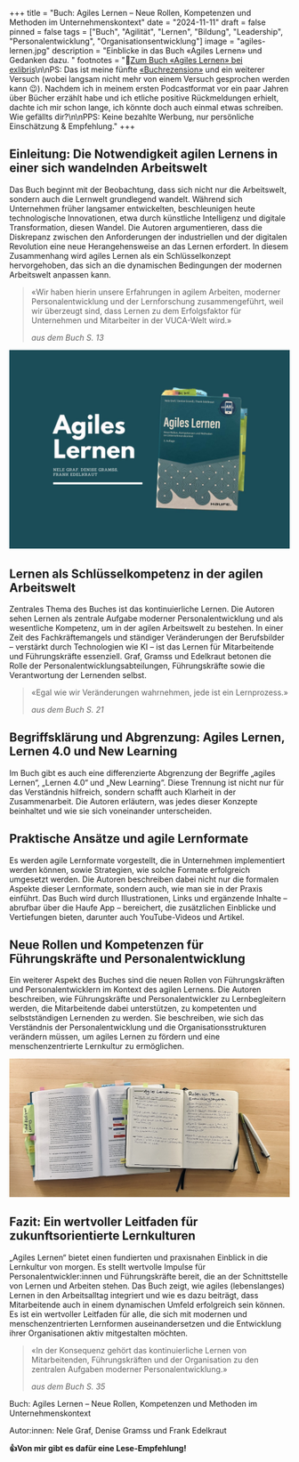 +++
title = "Buch: Agiles Lernen – Neue Rollen, Kompetenzen und Methoden im Unternehmenskontext"
date = "2024-11-11"
draft = false
pinned = false
tags = ["Buch", "Agilität", "Lernen", "Bildung", "Leadership", "Personalentwicklung", "Organisationsentwicklung"]
image = "agiles-lernen.jpg"
description = "Einblicke in das Buch «Agiles Lernen» und Gedanken dazu. "
footnotes = "🛒[Zum Buch «Agiles Lernen» bei exlibris](https://www.exlibris.ch/de/buecher-buch/deutschsprachige-buecher/nele-graf/agiles-lernen/id/9783648158548/?srsltid=AfmBOop9JV1Yq0PsvcHP4APLxIEl8rE6s1cuSRj9oJRv0O0d-LepJPKO)\n\nPS: Das ist meine fünfte [«Buchrezension»](https://www.bensblog.ch/tags/buch/) und ein weiterer Versuch (wobei langsam nicht mehr von einem Versuch gesprochen werden kann 😉). Nachdem ich in meinem ersten Podcastformat vor ein paar Jahren über Bücher erzählt habe und ich etliche positive Rückmeldungen erhielt, dachte ich mir schon lange, ich könnte doch auch einmal etwas schreiben. Wie gefällts dir?\n\nPPS: Keine bezahlte Werbung, nur persönliche Einschätzung & Empfehlung."
+++
## Einleitung: Die Notwendigkeit agilen Lernens in einer sich wandelnden Arbeitswelt

Das Buch beginnt mit der Beobachtung, dass sich nicht nur die Arbeitswelt, sondern auch die Lernwelt grundlegend wandelt. Während sich Unternehmen früher langsamer entwickelten, beschleunigen heute technologische Innovationen, etwa durch künstliche Intelligenz und digitale Transformation, diesen Wandel. Die Autoren argumentieren, dass die Diskrepanz zwischen den Anforderungen der industriellen und der digitalen Revolution eine neue Herangehensweise an das Lernen erfordert. In diesem Zusammenhang wird agiles Lernen als ein Schlüsselkonzept hervorgehoben, das sich an die dynamischen Bedingungen der modernen Arbeitswelt anpassen kann.

> «Wir haben hierin unsere Erfahrungen in agilem Arbeiten, moderner Personalentwicklung und der Lernforschung zusammengeführt, weil wir überzeugt sind, dass Lernen zu dem Erfolgsfaktor für Unternehmen und Mitarbeiter in der VUCA-Welt wird.»
>
> *aus dem Buch S. 13*

![](agiles-lernen.jpg)

## Lernen als Schlüsselkompetenz in der agilen Arbeitswelt

Zentrales Thema des Buches ist das kontinuierliche Lernen. Die Autoren sehen Lernen als zentrale Aufgabe moderner Personalentwicklung und als wesentliche Kompetenz, um in der agilen Arbeitswelt zu bestehen. In einer Zeit des Fachkräftemangels und ständiger Veränderungen der Berufsbilder – verstärkt durch Technologien wie KI – ist das Lernen für Mitarbeitende und Führungskräfte essenziell. Graf, Gramss und Edelkraut betonen die Rolle der Personalentwicklungsabteilungen, Führungskräfte sowie die Verantwortung der Lernenden selbst.

> «Egal wie wir Veränderungen wahrnehmen, jede ist ein Lernprozess.»
>
> *aus dem Buch S. 21*

## Begriffsklärung und Abgrenzung: Agiles Lernen, Lernen 4.0 und New Learning

Im Buch gibt es auch eine differenzierte Abgrenzung der Begriffe „agiles Lernen“, „Lernen 4.0“ und „New Learning“. Diese Trennung ist nicht nur für das Verständnis hilfreich, sondern schafft auch Klarheit in der Zusammenarbeit. Die Autoren erläutern, was jedes dieser Konzepte beinhaltet und wie sie sich voneinander unterscheiden. 

## Praktische Ansätze und agile Lernformate

Es werden agile Lernformate vorgestellt, die in Unternehmen implementiert werden können, sowie Strategien, wie solche Formate erfolgreich umgesetzt werden. Die Autoren beschreiben dabei nicht nur die formalen Aspekte dieser Lernformate, sondern auch, wie man sie in der Praxis einführt. Das Buch wird durch Illustrationen, Links und ergänzende Inhalte – abrufbar über die Haufe App – bereichert, die zusätzlichen Einblicke und Vertiefungen bieten, darunter auch YouTube-Videos und Artikel.

## Neue Rollen und Kompetenzen für Führungskräfte und Personalentwicklung

Ein weiterer Aspekt des Buches sind die neuen Rollen von Führungskräften und Personalentwicklern im Kontext des agilen Lernens. Die Autoren beschreiben, wie Führungskräfte und Personalentwickler zu Lernbegleitern werden, die Mitarbeitende dabei unterstützen, zu kompetenten und selbstständigen Lernenden zu werden. Sie beschreiben, wie sich das Verständnis der Personalentwicklung und die Organisationsstrukturen verändern müssen, um agiles Lernen zu fördern und eine menschenzentrierte Lernkultur zu ermöglichen.

![](img_1032.jpg)

## Fazit: Ein wertvoller Leitfaden für zukunftsorientierte Lernkulturen

„Agiles Lernen“ bietet einen fundierten und praxisnahen Einblick in die Lernkultur von morgen. Es stellt wertvolle Impulse für Personalentwickler:innen und Führungskräfte bereit, die an der Schnittstelle von Lernen und Arbeiten stehen. Das Buch zeigt, wie agiles (lebenslanges) Lernen in den Arbeitsalltag integriert und wie es dazu beiträgt, dass Mitarbeitende auch in einem dynamischen Umfeld erfolgreich sein können. Es ist ein wertvoller Leitfaden für alle, die sich mit modernen und menschenzentrierten Lernformen auseinandersetzen und die Entwicklung ihrer Organisationen aktiv mitgestalten möchten.

> «In der Konsequenz gehört das kontinuierliche Lernen von Mitarbeitenden, Führungskräften und der Organisation zu den zentralen Aufgaben moderner Personalentwicklung.»
>
> *aus dem Buch S. 35*

Buch: Agiles Lernen – Neue Rollen, Kompetenzen und Methoden im Unternehmenskontext

Autor:innen: Nele Graf, Denise Gramss und Frank Edelkraut

**👍Von mir gibt es dafür eine Lese-Empfehlung!**